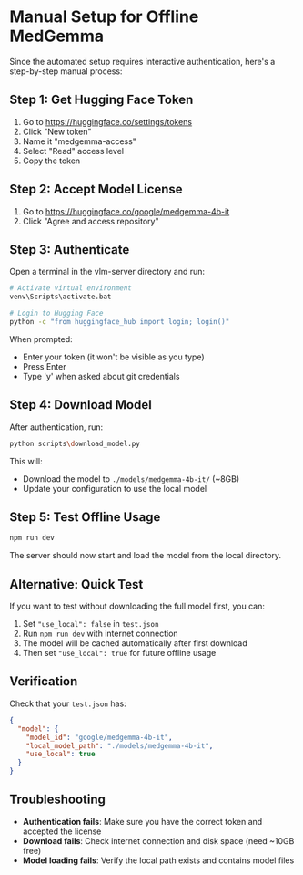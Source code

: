 # Manual Setup for Offline MedGemma

Since the automated setup requires interactive authentication, here's a step-by-step manual process:

## Step 1: Get Hugging Face Token

1. Go to https://huggingface.co/settings/tokens
2. Click "New token"
3. Name it "medgemma-access" 
4. Select "Read" access level
5. Copy the token

## Step 2: Accept Model License

1. Go to https://huggingface.co/google/medgemma-4b-it
2. Click "Agree and access repository"

## Step 3: Authenticate

Open a terminal in the vlm-server directory and run:

```bash
# Activate virtual environment
venv\Scripts\activate.bat

# Login to Hugging Face
python -c "from huggingface_hub import login; login()"
```

When prompted:
- Enter your token (it won't be visible as you type)
- Press Enter
- Type 'y' when asked about git credentials

## Step 4: Download Model

After authentication, run:

```bash
python scripts\download_model.py
```

This will:
- Download the model to `./models/medgemma-4b-it/` (~8GB)
- Update your configuration to use the local model

## Step 5: Test Offline Usage

```bash
npm run dev
```

The server should now start and load the model from the local directory.

## Alternative: Quick Test

If you want to test without downloading the full model first, you can:

1. Set `"use_local": false` in `test.json` 
2. Run `npm run dev` with internet connection
3. The model will be cached automatically after first download
4. Then set `"use_local": true` for future offline usage

## Verification

Check that your `test.json` has:

```json
{
  "model": {
    "model_id": "google/medgemma-4b-it",
    "local_model_path": "./models/medgemma-4b-it",
    "use_local": true
  }
}
```

## Troubleshooting

- **Authentication fails**: Make sure you have the correct token and accepted the license
- **Download fails**: Check internet connection and disk space (need ~10GB free)
- **Model loading fails**: Verify the local path exists and contains model files
